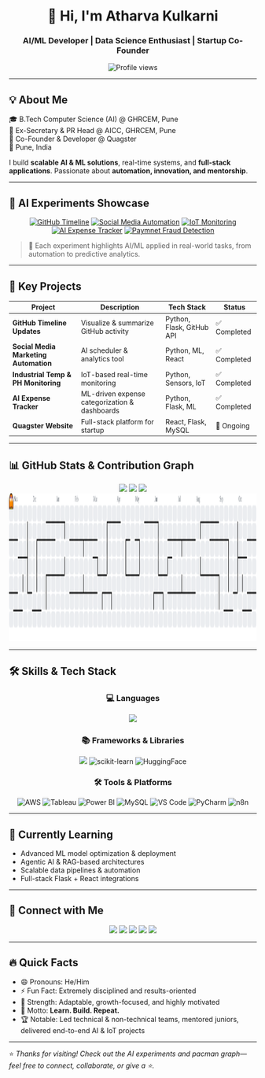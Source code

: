 <h1 align="center">👋 Hi, I'm Atharva Kulkarni</h1>
<h3 align="center">AI/ML Developer | Data Science Enthusiast | Startup Co-Founder</h3>

<div align="center">
  <img src="https://komarev.com/ghpvc/?username=Atharva-Kulkarni-694&color=blue" alt="Profile views" />
</div>

---

## 💡 About Me  

🎓 B.Tech Computer Science (AI) @ GHRCEM, Pune  
💫 Ex-Secretary & PR Head @ AICC, GHRCEM, Pune  
🚀 Co-Founder & Developer @ Quagster  
📍 Pune, India  

I build **scalable AI & ML solutions**, real-time systems, and **full-stack applications**. Passionate about **automation, innovation, and mentorship**.  

---

## 🌟 AI Experiments Showcase  

<div align="center">
  <a href="https://github.com/Atharva-Kulkarni-694/github-pulse-emails"><img src="https://img.shields.io/badge/GitHub%20Timeline-Updates-blue?style=for-the-badge&logo=github" alt="GitHub Timeline"/></a>
  <a href="https://github.com/Atharva-Kulkarni-694/Social-Media-Automation"><img src="https://img.shields.io/badge/Social%20Media-Automation-red?style=for-the-badge&logo=github" alt="Social Media Automation"/></a>
  <a href="https://github.com/Atharva-Kulkarni-694/Industrial-Temp-PH-Monitoring"><img src="https://img.shields.io/badge/Temp%20%26%20PH-Monitoring-green?style=for-the-badge&logo=github" alt="IoT Monitoring"/></a>
  <a href="https://github.com/Atharva-Kulkarni-694/AI-Expense-Tracker"><img src="https://img.shields.io/badge/AI-Expense%20Tracker-yellow?style=for-the-badge&logo=github" alt="AI Expense Tracker"/></a>
  <a href="https://github.com/Atharva-Kulkarni-694/Payment-Fraud-Detection"><img src="https://img.shields.io/badge/Payment-Fraud%20Detection-yellow?style=for-the-badge&logo=github" alt="Paymnet Fraud Detection"/></a>
</div>

> 🚀 Each experiment highlights AI/ML applied in real-world tasks, from automation to predictive analytics.

---

## 🚀 Key Projects  

| Project | Description | Tech Stack | Status |
|--------|------------|------------|--------|
| **GitHub Timeline Updates** | Visualize & summarize GitHub activity | Python, Flask, GitHub API | ✅ Completed |
| **Social Media Marketing Automation** | AI scheduler & analytics tool | Python, ML, React | ✅ Completed |
| **Industrial Temp & PH Monitoring** | IoT-based real-time monitoring | Python, Sensors, IoT | ✅ Completed |
| **AI Expense Tracker** | ML-driven expense categorization & dashboards | Python, Flask, ML | ✅ Completed |
| **Quagster Website** | Full-stack platform for startup | React, Flask, MySQL | 🔄 Ongoing |

---

## 📊 GitHub Stats & Contribution Graph  

<div align="center">
  <img src="https://github-readme-stats.vercel.app/api?username=Atharva-Kulkarni-694&show_icons=true&theme=dracula&count_private=true" height="150" />
  <img src="https://github-profile-trophy.vercel.app?username=Atharva-Kulkarni-694&theme=dracula" height="150" />
  <img src="https://github-readme-activity-graph.vercel.app/graph?username=Atharva-Kulkarni-694&theme=dracula&area=true&radius=16" height="300" />
</div>

<div align="center">
  <img src="https://raw.githubusercontent.com/Atharva-Kulkarni-694/Atharva-Kulkarni-694/output/pacman-contribution-graph.svg" height="300" alt="Pacman Contribution Graph"/>
</div>

---

## 🛠️ Skills & Tech Stack  

<div align="center">

### 💻 Languages
<img src="https://skillicons.dev/icons?i=python,js,html,css,php" height="50" />

### 📚 Frameworks & Libraries
<img src="https://skillicons.dev/icons?i=tensorflow,pytorch,opencv,react" height="50" />
<img src="https://avatars.githubusercontent.com/u/356106?s=200&v=4" height="50" alt="scikit-learn"/>
<img src="https://huggingface.co/front/assets/huggingface_logo.svg" height="50" alt="HuggingFace"/>

### 🛠️ Tools & Platforms
<img src="https://cdn.jsdelivr.net/gh/devicons/devicon/icons/amazonwebservices/amazonwebservices-original.svg" height="40" alt="AWS"/>
<img src="https://cdn.worldvectorlogo.com/logos/tableau-software.svg" height="40" alt="Tableau"/>
<img src="https://upload.wikimedia.org/wikipedia/commons/c/cf/New_Power_BI_Logo.svg" height="40" alt="Power BI"/>
<img src="https://cdn.jsdelivr.net/gh/devicons/devicon/icons/mysql/mysql-original.svg" height="40" alt="MySQL"/>
<img src="https://cdn.jsdelivr.net/gh/devicons/devicon/icons/vscode/vscode-original.svg" height="40" alt="VS Code"/>
<img src="https://cdn.jsdelivr.net/gh/devicons/devicon/icons/pycharm/pycharm-original.svg" height="40" alt="PyCharm"/>
<img src="https://avatars.githubusercontent.com/u/45487711?s=200&v=4" height="40" alt="n8n"/>

</div>

---

## 🧠 Currently Learning  

- Advanced ML model optimization & deployment  
- Agentic AI & RAG-based architectures  
- Scalable data pipelines & automation  
- Full-stack Flask + React integrations  

---

## 🤝 Connect with Me  

<div align="center">
  <a href="mailto:kulkarniatharva879@gmail.com"><img src="https://img.shields.io/badge/Gmail-D14836?logo=gmail&logoColor=white&style=for-the-badge" height="30"/></a>
  <a href="https://atharvakulkarniport.netlify.app"><img src="https://img.shields.io/badge/Portfolio-000000?logo=vercel&logoColor=white&style=for-the-badge" height="30"/></a>
  <a href="https://linkedin.com/in/atharva-kulkarni-049750271"><img src="https://img.shields.io/badge/LinkedIn-0077B5?logo=linkedin&logoColor=white&style=for-the-badge" height="30"/></a>
  <a href="https://github.com/Atharva-Kulkarni-694"><img src="https://img.shields.io/badge/GitHub-181717?logo=github&logoColor=white&style=for-the-badge" height="30"/></a>
  <a href="https://twitter.com/AtharvaK1326"><img src="https://img.shields.io/badge/Twitter-1DA1F2?logo=twitter&logoColor=white&style=for-the-badge" height="30"/></a>
</div>

---

## 🔥 Quick Facts  

- 😄 Pronouns: He/Him  
- ⚡ Fun Fact: Extremely disciplined and results-oriented  
- 💪 Strength: Adaptable, growth-focused, and highly motivated  
- 💬 Motto: **Learn. Build. Repeat.**  
- 🏆 Notable: Led technical & non-technical teams, mentored juniors, delivered end-to-end AI & IoT projects  

---

⭐️ *Thanks for visiting! Check out the AI experiments and pacman graph—feel free to connect, collaborate, or give a ⭐️.*
